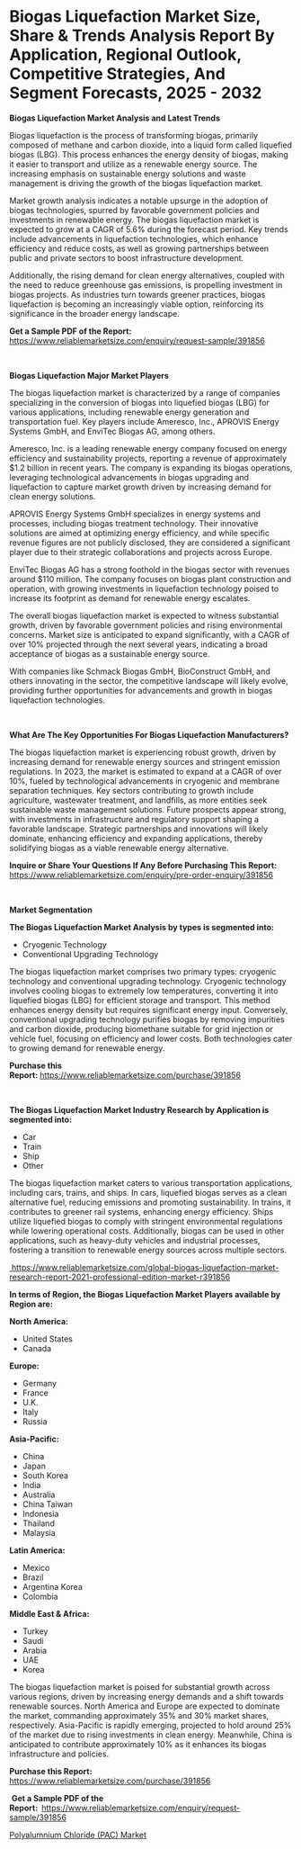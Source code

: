 <p><h1>Biogas Liquefaction Market Size, Share & Trends Analysis Report By Application, Regional Outlook, Competitive Strategies, And Segment Forecasts, 2025 - 2032</h1></p><p><strong>Biogas Liquefaction Market Analysis and Latest Trends</strong></p>
<p><p>Biogas liquefaction is the process of transforming biogas, primarily composed of methane and carbon dioxide, into a liquid form called liquefied biogas (LBG). This process enhances the energy density of biogas, making it easier to transport and utilize as a renewable energy source. The increasing emphasis on sustainable energy solutions and waste management is driving the growth of the biogas liquefaction market.</p><p>Market growth analysis indicates a notable upsurge in the adoption of biogas technologies, spurred by favorable government policies and investments in renewable energy. The biogas liquefaction market is expected to grow at a CAGR of 5.6% during the forecast period. Key trends include advancements in liquefaction technologies, which enhance efficiency and reduce costs, as well as growing partnerships between public and private sectors to boost infrastructure development.</p><p>Additionally, the rising demand for clean energy alternatives, coupled with the need to reduce greenhouse gas emissions, is propelling investment in biogas projects. As industries turn towards greener practices, biogas liquefaction is becoming an increasingly viable option, reinforcing its significance in the broader energy landscape.</p></p>
<p><strong>Get a Sample PDF of the Report:&nbsp;</strong> <a href="https://www.reliablemarketsize.com/enquiry/request-sample/391856?utm_campaign=1991&utm_medium=2&utm_source=Github&utm_content=ia&utm_term=30012025&utm_id=biogas-liquefaction">https://www.reliablemarketsize.com/enquiry/request-sample/391856</a></p>
<p>&nbsp;</p>
<p><strong>Biogas Liquefaction Major Market Players</strong></p>
<p><p>The biogas liquefaction market is characterized by a range of companies specializing in the conversion of biogas into liquefied biogas (LBG) for various applications, including renewable energy generation and transportation fuel. Key players include Ameresco, Inc., APROVIS Energy Systems GmbH, and EnviTec Biogas AG, among others.</p><p>Ameresco, Inc. is a leading renewable energy company focused on energy efficiency and sustainability projects, reporting a revenue of approximately $1.2 billion in recent years. The company is expanding its biogas operations, leveraging technological advancements in biogas upgrading and liquefaction to capture market growth driven by increasing demand for clean energy solutions.</p><p>APROVIS Energy Systems GmbH specializes in energy systems and processes, including biogas treatment technology. Their innovative solutions are aimed at optimizing energy efficiency, and while specific revenue figures are not publicly disclosed, they are considered a significant player due to their strategic collaborations and projects across Europe.</p><p>EnviTec Biogas AG has a strong foothold in the biogas sector with revenues around $110 million. The company focuses on biogas plant construction and operation, with growing investments in liquefaction technology poised to increase its footprint as demand for renewable energy escalates.</p><p>The overall biogas liquefaction market is expected to witness substantial growth, driven by favorable government policies and rising environmental concerns. Market size is anticipated to expand significantly, with a CAGR of over 10% projected through the next several years, indicating a broad acceptance of biogas as a sustainable energy source.</p><p>With companies like Schmack Biogas GmbH, BioConstruct GmbH, and others innovating in the sector, the competitive landscape will likely evolve, providing further opportunities for advancements and growth in biogas liquefaction technologies.</p></p>
<p>&nbsp;</p>
<p><strong>What Are The Key Opportunities For Biogas Liquefaction Manufacturers?</strong></p>
<p><p>The biogas liquefaction market is experiencing robust growth, driven by increasing demand for renewable energy sources and stringent emission regulations. In 2023, the market is estimated to expand at a CAGR of over 10%, fueled by technological advancements in cryogenic and membrane separation techniques. Key sectors contributing to growth include agriculture, wastewater treatment, and landfills, as more entities seek sustainable waste management solutions. Future prospects appear strong, with investments in infrastructure and regulatory support shaping a favorable landscape. Strategic partnerships and innovations will likely dominate, enhancing efficiency and expanding applications, thereby solidifying biogas as a viable renewable energy alternative.</p></p>
<p><strong>Inquire or Share Your Questions If Any Before Purchasing This Report:</strong> <a href="https://www.reliablemarketsize.com/enquiry/pre-order-enquiry/391856?utm_campaign=1991&utm_medium=2&utm_source=Github&utm_content=ia&utm_term=30012025&utm_id=biogas-liquefaction">https://www.reliablemarketsize.com/enquiry/pre-order-enquiry/391856</a></p>
<p>&nbsp;</p>
<p><strong>Market Segmentation</strong></p>
<p><strong>The Biogas Liquefaction Market Analysis by types is segmented into:</strong></p>
<p><ul><li>Cryogenic Technology</li><li>Conventional Upgrading Technology</li></ul></p>
<p><p>The biogas liquefaction market comprises two primary types: cryogenic technology and conventional upgrading technology. Cryogenic technology involves cooling biogas to extremely low temperatures, converting it into liquefied biogas (LBG) for efficient storage and transport. This method enhances energy density but requires significant energy input. Conversely, conventional upgrading technology purifies biogas by removing impurities and carbon dioxide, producing biomethane suitable for grid injection or vehicle fuel, focusing on efficiency and lower costs. Both technologies cater to growing demand for renewable energy.</p></p>
<p><strong>Purchase this Report:&nbsp;</strong><a href="https://www.reliablemarketsize.com/purchase/391856?utm_campaign=1991&utm_medium=2&utm_source=Github&utm_content=ia&utm_term=30012025&utm_id=biogas-liquefaction">https://www.reliablemarketsize.com/purchase/391856</a></p>
<p>&nbsp;</p>
<p><strong>The Biogas Liquefaction Market Industry Research by Application is segmented into:</strong></p>
<p><ul><li>Car</li><li>Train</li><li>Ship</li><li>Other</li></ul></p>
<p><p>The biogas liquefaction market caters to various transportation applications, including cars, trains, and ships. In cars, liquefied biogas serves as a clean alternative fuel, reducing emissions and promoting sustainability. In trains, it contributes to greener rail systems, enhancing energy efficiency. Ships utilize liquefied biogas to comply with stringent environmental regulations while lowering operational costs. Additionally, biogas can be used in other applications, such as heavy-duty vehicles and industrial processes, fostering a transition to renewable energy sources across multiple sectors.</p></p>
<p><a href="https://www.reliablemarketsize.com/global-biogas-liquefaction-market-research-report-2021-professional-edition-market-r391856?utm_campaign=1991&utm_medium=2&utm_source=Github&utm_content=ia&utm_term=30012025&utm_id=biogas-liquefaction">&nbsp;https://www.reliablemarketsize.com/global-biogas-liquefaction-market-research-report-2021-professional-edition-market-r391856</a></p>
<p><strong>In terms of Region, the Biogas Liquefaction Market Players available by Region are:</strong></p>
<p>
    <p> <strong> North America: </strong>
        <ul>
            <li>United States</li>
            <li>Canada</li>
        </ul>
        </p> 
    <p> <strong> Europe: </strong>
        <ul>
            <li>Germany</li>
            <li>France</li>
            <li>U.K.</li>
            <li>Italy</li>
            <li>Russia</li>
        </ul>
        </p> 
    <p> <strong> Asia-Pacific: </strong>
        <ul>
            <li>China</li>
            <li>Japan</li>
            <li>South Korea</li>
            <li>India</li>
            <li>Australia</li>
            <li>China Taiwan</li>
            <li>Indonesia</li>
            <li>Thailand</li>
            <li>Malaysia</li>
        </ul>
        </p> 
    <p> <strong> Latin America: </strong>
        <ul>
            <li>Mexico</li>
            <li>Brazil</li>
            <li>Argentina Korea</li>
            <li>Colombia</li>
        </ul>
        </p> 
    <p> <strong> Middle East & Africa: </strong>
        <ul>
            <li>Turkey</li>
            <li>Saudi</li>
            <li>Arabia</li>
            <li>UAE</li>
            <li>Korea</li>
        </ul>
    </p>
    </p>
<p><p>The biogas liquefaction market is poised for substantial growth across various regions, driven by increasing energy demands and a shift towards renewable sources. North America and Europe are expected to dominate the market, commanding approximately 35% and 30% market shares, respectively. Asia-Pacific is rapidly emerging, projected to hold around 25% of the market due to rising investments in clean energy. Meanwhile, China is anticipated to contribute approximately 10% as it enhances its biogas infrastructure and policies.</p></p>
<p><strong>Purchase this Report: </strong><a href="https://www.reliablemarketsize.com/purchase/391856?utm_campaign=1991&utm_medium=2&utm_source=Github&utm_content=ia&utm_term=30012025&utm_id=biogas-liquefaction">https://www.reliablemarketsize.com/purchase/391856</a></p>
<p>&nbsp;<strong>Get a Sample PDF of the Report:&nbsp;&nbsp;</strong><a href="https://www.reliablemarketsize.com/enquiry/request-sample/391856?utm_campaign=1991&utm_medium=2&utm_source=Github&utm_content=ia&utm_term=30012025&utm_id=biogas-liquefaction">https://www.reliablemarketsize.com/enquiry/request-sample/391856</a></p>
<p><strong></strong></p>
<p><p><a href="https://www.linkedin.com/pulse/exploring-growth-potential-polyalumnium-chloride-pac-market-ntmef?utm_campaign=1991&utm_medium=2&utm_source=Github&utm_content=ia&utm_term=30012025&utm_id=biogas-liquefaction">Polyalumnium Chloride (PAC) Market</a></p></p>